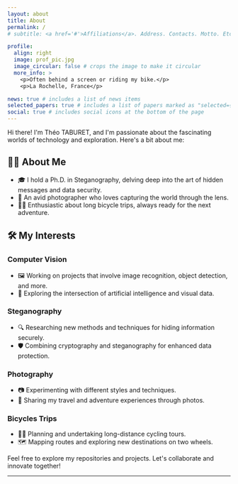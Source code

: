 ```yaml
---
layout: about
title: About
permalink: /
# subtitle: <a href='#'>Affiliations</a>. Address. Contacts. Motto. Etc.

profile:
  align: right
  image: prof_pic.jpg
  image_circular: false # crops the image to make it circular
  more_info: >
    <p>Often behind a screen or riding my bike.</p>
    <p>La Rochelle, France</p>

news: true # includes a list of news items
selected_papers: true # includes a list of papers marked as "selected={true}"
social: true # includes social icons at the bottom of the page
---
```


Hi there! I'm Théo TABURET, and I'm passionate about the fascinating worlds of technology and exploration. Here's a bit about me:

## 👨‍💻 About Me

- 🎓 I hold a Ph.D. in Steganography, delving deep into the art of hidden messages and data security.
- 📸 An avid photographer who loves capturing the world through the lens.
- 🚴‍♂️ Enthusiastic about long bicycle trips, always ready for the next adventure.

## 🛠️ My Interests

### Computer Vision
- 🖼️ Working on projects that involve image recognition, object detection, and more.
- 🤖 Exploring the intersection of artificial intelligence and visual data.

### Steganography
- 🔍 Researching new methods and techniques for hiding information securely.
- 🛡️ Combining cryptography and steganography for enhanced data protection.

### Photography
- 📷 Experimenting with different styles and techniques.
- 🌄 Sharing my travel and adventure experiences through photos.

### Bicycles Trips
- 🚴‍♀️ Planning and undertaking long-distance cycling tours.
- 🗺️ Mapping routes and exploring new destinations on two wheels.

Feel free to explore my repositories and projects. Let's collaborate and innovate together!

---